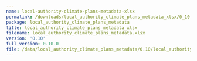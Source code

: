 ```yaml
---
name: local-authority-climate-plans-metadata-xlsx
permalink: /downloads/local_authority_climate_plans_metadata_xlsx/0_10
package: local_authority_climate_plans_metadata
title: local_authority_climate_plans_metadata_xlsx
filename: local_authority_climate_plans_metadata.xlsx
version: '0.10'
full_version: 0.10.0
file: /data/local_authority_climate_plans_metadata/0.10/local_authority_climate_plans_metadata.xlsx
---
```

